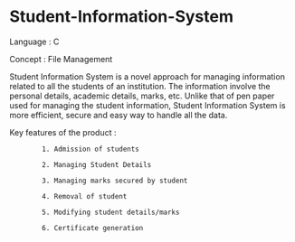 # Student-Information-System

Language : C

Concept : File Management

Student Information System is a novel approach for managing information related to all the students of an institution. The information involve the personal details, academic 
details, marks, etc. Unlike that of pen paper used for managing the student information, Student Information System is more efficient, secure and easy way to handle all the data.

Key features of the product :

            1. Admission of students
            
            2. Managing Student Details
            
            3. Managing marks secured by student
            
            4. Removal of student
            
            5. Modifying student details/marks
            
            6. Certificate generation

